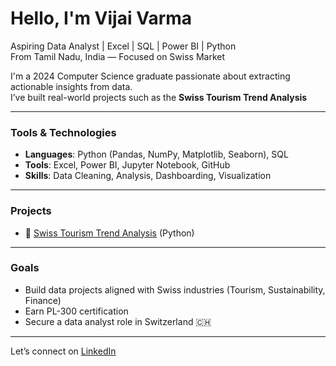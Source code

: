 # Hello, I'm Vijai Varma

 Aspiring Data Analyst | Excel | SQL | Power BI | Python  
 From Tamil Nadu, India — Focused on Swiss Market  

I'm a 2024 Computer Science graduate passionate about extracting actionable insights from data.  
I’ve built real-world projects such as the **Swiss Tourism Trend Analysis**

---

### Tools & Technologies
- **Languages**: Python (Pandas, NumPy, Matplotlib, Seaborn), SQL  
- **Tools**: Excel, Power BI, Jupyter Notebook, GitHub  
- **Skills**: Data Cleaning, Analysis, Dashboarding, Visualization

---

### Projects
- 🔹 [Swiss Tourism Trend Analysis](https://github.com/Vijaivarma/Swiss_Tourism_Trend_Analysis)  (Python)

---

### Goals
- Build data projects aligned with Swiss industries (Tourism, Sustainability, Finance)  
- Earn PL-300 certification  
- Secure a data analyst role in Switzerland 🇨🇭

---

Let’s connect on [LinkedIn](https://www.linkedin.com/in/vijaivarmadataanalyst/)
